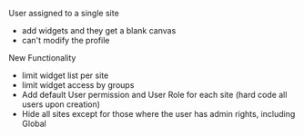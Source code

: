 User assigned to a single site 
 - add widgets and they get a blank canvas
 - can't modify the profile

New Functionality
 - limit widget list per site
 - limit widget access by groups
 - Add default User permission and User Role for each site (hard code all users upon creation)
 - Hide all sites except for those where the user has admin rights, including Global



